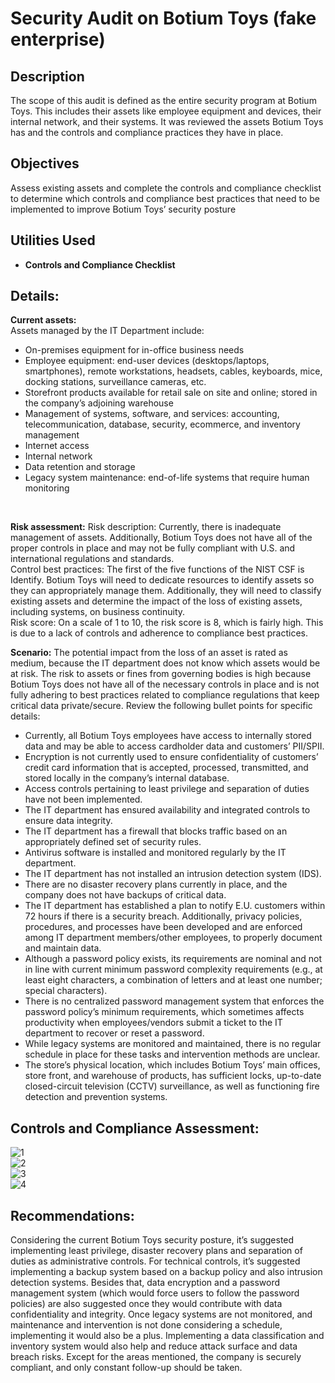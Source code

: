 <h1>Security Audit on Botium Toys (fake enterprise) </h1>

<h2>Description</h2>
The scope of this audit is defined as the entire security program at Botium Toys. This includes their assets like employee equipment and devices, their internal network, and their systems. It was reviewed the assets Botium Toys has and the controls and compliance practices they have in place.

<br />

<h2>Objectives</h2>
Assess existing assets and complete the controls and compliance checklist to determine which controls and compliance best practices that need to be implemented to  improve Botium Toys’ security posture

<h2>Utilities Used</h2>

- <b>Controls and Compliance Checklist</b> 

<h2>Details:</h2>

<b>Current assets:</b> 
<br /> 
Assets managed by the IT Department include: 
- On-premises equipment for in-office business needs  
- Employee equipment: end-user devices (desktops/laptops, smartphones), remote workstations, headsets, cables, keyboards, mice, docking stations, surveillance cameras, etc.
- Storefront products available for retail sale on site and online; stored in the company’s adjoining warehouse
- Management of systems, software, and services: accounting, telecommunication, database, security, ecommerce, and inventory management
- Internet access
- Internal network
- Data retention and storage
- Legacy system maintenance: end-of-life systems that require human monitoring 
<br /> 

<b>Risk assessment:</b> 
Risk description: Currently, there is inadequate management of assets. Additionally, Botium Toys does not have all of the proper controls in place and may not be fully compliant with U.S. and international regulations and standards. 
<br/> 
Control best practices: The first of the five functions of the NIST CSF is Identify. Botium Toys will need to dedicate resources to identify assets so they can appropriately manage them. Additionally, they will need to classify existing assets and determine the impact of the loss of existing assets, including systems, on business continuity.
<br/> 
Risk score: On a scale of 1 to 10, the risk score is 8, which is fairly high. This is due to a lack of controls and adherence to compliance best practices.

<b>Scenario:</b> 
The potential impact from the loss of an asset is rated as medium, because the IT department does not know which assets would be at risk. The risk to assets or fines from governing bodies is high because Botium Toys does not have all of the necessary controls in place and is not fully adhering to best practices related to compliance regulations that keep critical data private/secure. Review the following bullet points for specific details:

- Currently, all Botium Toys employees have access to internally stored data and may be able to access cardholder data and customers’ PII/SPII.
- Encryption is not currently used to ensure confidentiality of customers’ credit card information that is accepted, processed, transmitted, and stored locally in the company’s internal database. 
- Access controls pertaining to least privilege and separation of duties have not been implemented.
- The IT department has ensured availability and integrated controls to ensure data integrity.
- The IT department has a firewall that blocks traffic based on an appropriately defined set of security rules.
- Antivirus software is installed and monitored regularly by the IT department. 
- The IT department has not installed an intrusion detection system (IDS).
- There are no disaster recovery plans currently in place, and the company does not have backups of critical data. 
- The IT department has established a plan to notify E.U. customers within 72 hours if there is a security breach. Additionally, privacy policies, procedures, and processes have been developed and are enforced among IT department members/other employees, to properly document and maintain data.
- Although a password policy exists, its requirements are nominal and not in line with current minimum password complexity requirements (e.g., at least eight characters, a combination of letters and at least one number; special characters). 
- There is no centralized password management system that enforces the password policy’s minimum requirements, which sometimes affects productivity when employees/vendors submit a ticket to the IT department to recover or reset a password.
- While legacy systems are monitored and maintained, there is no regular schedule in place for these tasks and intervention methods are unclear.
- The store’s physical location, which includes Botium Toys’ main offices, store front, and warehouse of products, has sufficient locks, up-to-date closed-circuit television (CCTV) surveillance, as well as functioning fire detection and prevention systems.

<h2>Controls and Compliance Assessment:</h2>

![1](https://github.com/user-attachments/assets/2d2730d3-fef5-4e4a-a103-0fb16c3f1f89)
<br />
![2](https://github.com/user-attachments/assets/b23e06b9-5f4b-4af0-bc8e-fb37b0419a59)
<br />
![3](https://github.com/user-attachments/assets/7721e972-7400-4b7c-9fa4-8a75cbac9f9b)
<br />
![4](https://github.com/user-attachments/assets/44ad44e6-7035-47be-bf76-d30afeab719e)
<br />

<h2>Recommendations:</h2>
Considering the current Botium Toys security posture, it’s suggested implementing
least privilege, disaster recovery plans and separation of duties as administrative controls. For
technical controls, it’s suggested implementing a backup system based on a backup policy and
also intrusion detection systems. Besides that, data encryption and a password management
system (which would force users to follow the password policies) are also suggested once they
would contribute with data confidentiality and integrity. Once legacy systems are not
monitored, and maintenance and intervention is not done considering a schedule, implementing it would also be a plus. Implementing a data classification and inventory system
would also help and reduce attack surface and data breach risks. Except for the areas
mentioned, the company is securely compliant, and only constant follow-up should be taken.
<!--
 ```diff
